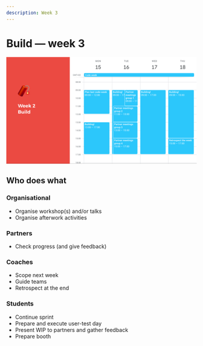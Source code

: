 ```yaml
---
description: Week 3
---
```


# Build — week 3

![Example of week 3: build harder](../../.gitbook/assets/screenshot-2019-06-17-at-22.11.11.png)

## Who does what

### Organisational

* Organise workshop\(s\) and/or talks
* Organise afterwork activities

### Partners

* Check progress \(and give feedback\)

### Coaches

* Scope next week
* Guide teams
* Retrospect at the end

### Students

* Continue sprint
* Prepare and execute user-test day
* Present WIP to partners and gather feedback
* Prepare booth

